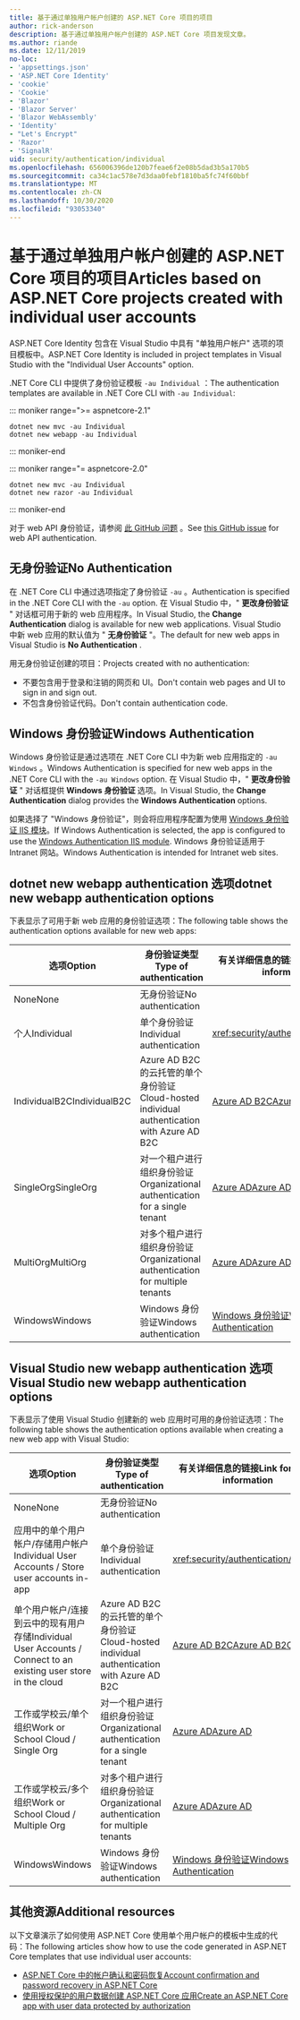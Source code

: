 ```yaml
---
title: 基于通过单独用户帐户创建的 ASP.NET Core 项目的项目
author: rick-anderson
description: 基于通过单独用户帐户创建的 ASP.NET Core 项目发现文章。
ms.author: riande
ms.date: 12/11/2019
no-loc:
- 'appsettings.json'
- 'ASP.NET Core Identity'
- 'cookie'
- 'Cookie'
- 'Blazor'
- 'Blazor Server'
- 'Blazor WebAssembly'
- 'Identity'
- "Let's Encrypt"
- 'Razor'
- 'SignalR'
uid: security/authentication/individual
ms.openlocfilehash: 656006396de120b7feae6f2e08b5dad3b5a170b5
ms.sourcegitcommit: ca34c1ac578e7d3daa0febf1810ba5fc74f60bbf
ms.translationtype: MT
ms.contentlocale: zh-CN
ms.lasthandoff: 10/30/2020
ms.locfileid: "93053340"
---
```

# <a name="articles-based-on-aspnet-core-projects-created-with-individual-user-accounts"></a><span data-ttu-id="25adb-103">基于通过单独用户帐户创建的 ASP.NET Core 项目的项目</span><span class="sxs-lookup"><span data-stu-id="25adb-103">Articles based on ASP.NET Core projects created with individual user accounts</span></span>

<span data-ttu-id="25adb-104">ASP.NET Core Identity 包含在 Visual Studio 中具有 "单独用户帐户" 选项的项目模板中。</span><span class="sxs-lookup"><span data-stu-id="25adb-104">ASP.NET Core Identity is included in project templates in Visual Studio with the "Individual User Accounts" option.</span></span>

<span data-ttu-id="25adb-105">.NET Core CLI 中提供了身份验证模板 `-au Individual` ：</span><span class="sxs-lookup"><span data-stu-id="25adb-105">The authentication templates are available in .NET Core CLI with `-au Individual`:</span></span>

::: moniker range=">= aspnetcore-2.1"

```dotnetcli
dotnet new mvc -au Individual
dotnet new webapp -au Individual
```

::: moniker-end

::: moniker range="= aspnetcore-2.0"

```dotnetcli
dotnet new mvc -au Individual
dotnet new razor -au Individual
```

::: moniker-end

<span data-ttu-id="25adb-106">对于 web API 身份验证，请参阅 [此 GitHub 问题](https://github.com/dotnet/AspNetCore/issues/5833) 。</span><span class="sxs-lookup"><span data-stu-id="25adb-106">See [this GitHub issue](https://github.com/dotnet/AspNetCore/issues/5833) for web API authentication.</span></span>

<a name="no"></a>

## <a name="no-authentication"></a><span data-ttu-id="25adb-107">无身份验证</span><span class="sxs-lookup"><span data-stu-id="25adb-107">No Authentication</span></span>

<span data-ttu-id="25adb-108">在 .NET Core CLI 中通过选项指定了身份验证 `-au` 。</span><span class="sxs-lookup"><span data-stu-id="25adb-108">Authentication is specified in the .NET Core CLI with the `-au` option.</span></span> <span data-ttu-id="25adb-109">在 Visual Studio 中，" **更改身份验证** " 对话框可用于新的 web 应用程序。</span><span class="sxs-lookup"><span data-stu-id="25adb-109">In Visual Studio, the **Change Authentication** dialog is available for new web applications.</span></span> <span data-ttu-id="25adb-110">Visual Studio 中新 web 应用的默认值为 " **无身份验证** "。</span><span class="sxs-lookup"><span data-stu-id="25adb-110">The default for new web apps in Visual Studio is **No Authentication** .</span></span>

<span data-ttu-id="25adb-111">用无身份验证创建的项目：</span><span class="sxs-lookup"><span data-stu-id="25adb-111">Projects created with no authentication:</span></span>

* <span data-ttu-id="25adb-112">不要包含用于登录和注销的网页和 UI。</span><span class="sxs-lookup"><span data-stu-id="25adb-112">Don't contain web pages and UI to sign in and sign out.</span></span>
* <span data-ttu-id="25adb-113">不包含身份验证代码。</span><span class="sxs-lookup"><span data-stu-id="25adb-113">Don't contain authentication code.</span></span>

<a name="win"></a>

## <a name="windows-authentication"></a><span data-ttu-id="25adb-114">Windows 身份验证</span><span class="sxs-lookup"><span data-stu-id="25adb-114">Windows Authentication</span></span>

<span data-ttu-id="25adb-115">Windows 身份验证是通过选项在 .NET Core CLI 中为新 web 应用指定的 `-au Windows` 。</span><span class="sxs-lookup"><span data-stu-id="25adb-115">Windows Authentication is specified for new web apps in the .NET Core CLI with the `-au Windows` option.</span></span> <span data-ttu-id="25adb-116">在 Visual Studio 中，" **更改身份验证** " 对话框提供 **Windows 身份验证** 选项。</span><span class="sxs-lookup"><span data-stu-id="25adb-116">In Visual Studio, the **Change Authentication** dialog provides the **Windows Authentication** options.</span></span>

<span data-ttu-id="25adb-117">如果选择了 "Windows 身份验证"，则会将应用程序配置为使用 [Windows 身份验证 IIS 模块](xref:host-and-deploy/iis/modules)。</span><span class="sxs-lookup"><span data-stu-id="25adb-117">If Windows Authentication is selected, the app is configured to use the [Windows Authentication IIS module](xref:host-and-deploy/iis/modules).</span></span> <span data-ttu-id="25adb-118">Windows 身份验证适用于 Intranet 网站。</span><span class="sxs-lookup"><span data-stu-id="25adb-118">Windows Authentication is intended for Intranet web sites.</span></span>

## <a name="dotnet-new-webapp-authentication-options"></a><span data-ttu-id="25adb-119">dotnet new webapp authentication 选项</span><span class="sxs-lookup"><span data-stu-id="25adb-119">dotnet new webapp authentication options</span></span>

<span data-ttu-id="25adb-120">下表显示了可用于新 web 应用的身份验证选项：</span><span class="sxs-lookup"><span data-stu-id="25adb-120">The following table shows the authentication options available for new web apps:</span></span>

| <span data-ttu-id="25adb-121">选项</span><span class="sxs-lookup"><span data-stu-id="25adb-121">Option</span></span> | <span data-ttu-id="25adb-122">身份验证类型</span><span class="sxs-lookup"><span data-stu-id="25adb-122">Type of authentication</span></span> | <span data-ttu-id="25adb-123">有关详细信息的链接</span><span class="sxs-lookup"><span data-stu-id="25adb-123">Link for more information</span></span> |
 | ----------------- | ------------ | ---------- |
| <span data-ttu-id="25adb-124">None</span><span class="sxs-lookup"><span data-stu-id="25adb-124">None</span></span>            |  <span data-ttu-id="25adb-125">无身份验证</span><span class="sxs-lookup"><span data-stu-id="25adb-125">No authentication</span></span> | | 
| <span data-ttu-id="25adb-126">个人</span><span class="sxs-lookup"><span data-stu-id="25adb-126">Individual</span></span>      |  <span data-ttu-id="25adb-127">单个身份验证</span><span class="sxs-lookup"><span data-stu-id="25adb-127">Individual authentication</span></span> | <xref:security/authentication/identity>
| <span data-ttu-id="25adb-128">IndividualB2C</span><span class="sxs-lookup"><span data-stu-id="25adb-128">IndividualB2C</span></span>   |  <span data-ttu-id="25adb-129">Azure AD B2C 的云托管的单个身份验证</span><span class="sxs-lookup"><span data-stu-id="25adb-129">Cloud-hosted individual authentication with Azure AD B2C</span></span> | [<span data-ttu-id="25adb-130">Azure AD B2C</span><span class="sxs-lookup"><span data-stu-id="25adb-130">Azure AD B2C</span></span>](/azure/active-directory-b2c/) |
| <span data-ttu-id="25adb-131">SingleOrg</span><span class="sxs-lookup"><span data-stu-id="25adb-131">SingleOrg</span></span>       |  <span data-ttu-id="25adb-132">对一个租户进行组织身份验证</span><span class="sxs-lookup"><span data-stu-id="25adb-132">Organizational authentication for a single tenant</span></span> | [<span data-ttu-id="25adb-133">Azure AD</span><span class="sxs-lookup"><span data-stu-id="25adb-133">Azure AD</span></span>](/azure/active-directory/develop/quickstart-v2-aspnet-core-webapp) |
| <span data-ttu-id="25adb-134">MultiOrg</span><span class="sxs-lookup"><span data-stu-id="25adb-134">MultiOrg</span></span>        |  <span data-ttu-id="25adb-135">对多个租户进行组织身份验证</span><span class="sxs-lookup"><span data-stu-id="25adb-135">Organizational authentication for multiple tenants</span></span> | [<span data-ttu-id="25adb-136">Azure AD</span><span class="sxs-lookup"><span data-stu-id="25adb-136">Azure AD</span></span>](/azure/active-directory/develop/quickstart-v2-aspnet-core-webapp) |
| <span data-ttu-id="25adb-137">Windows</span><span class="sxs-lookup"><span data-stu-id="25adb-137">Windows</span></span>         |  <span data-ttu-id="25adb-138">Windows 身份验证</span><span class="sxs-lookup"><span data-stu-id="25adb-138">Windows authentication</span></span> | [<span data-ttu-id="25adb-139">Windows 身份验证</span><span class="sxs-lookup"><span data-stu-id="25adb-139">Windows Authentication</span></span>](xref:security/authentication/windowsauth)

## <a name="visual-studio-new-webapp-authentication-options"></a><span data-ttu-id="25adb-140">Visual Studio new webapp authentication 选项</span><span class="sxs-lookup"><span data-stu-id="25adb-140">Visual Studio new webapp authentication options</span></span>

<span data-ttu-id="25adb-141">下表显示了使用 Visual Studio 创建新的 web 应用时可用的身份验证选项：</span><span class="sxs-lookup"><span data-stu-id="25adb-141">The following table shows the authentication options available when creating a new web app with Visual Studio:</span></span>

| <span data-ttu-id="25adb-142">选项</span><span class="sxs-lookup"><span data-stu-id="25adb-142">Option</span></span> | <span data-ttu-id="25adb-143">身份验证类型</span><span class="sxs-lookup"><span data-stu-id="25adb-143">Type of authentication</span></span> | <span data-ttu-id="25adb-144">有关详细信息的链接</span><span class="sxs-lookup"><span data-stu-id="25adb-144">Link for more information</span></span> |
 | ----------------- | ------------ | ---------- |
| <span data-ttu-id="25adb-145">None</span><span class="sxs-lookup"><span data-stu-id="25adb-145">None</span></span>            |  <span data-ttu-id="25adb-146">无身份验证</span><span class="sxs-lookup"><span data-stu-id="25adb-146">No authentication</span></span> | | 
| <span data-ttu-id="25adb-147">应用中的单个用户帐户/存储用户帐户</span><span class="sxs-lookup"><span data-stu-id="25adb-147">Individual User Accounts / Store user accounts in-app</span></span> |  <span data-ttu-id="25adb-148">单个身份验证</span><span class="sxs-lookup"><span data-stu-id="25adb-148">Individual authentication</span></span> | <xref:security/authentication/identity> |
| <span data-ttu-id="25adb-149">单个用户帐户/连接到云中的现有用户存储</span><span class="sxs-lookup"><span data-stu-id="25adb-149">Individual User Accounts / Connect to an existing user store in the cloud</span></span> |  <span data-ttu-id="25adb-150">Azure AD B2C 的云托管的单个身份验证</span><span class="sxs-lookup"><span data-stu-id="25adb-150">Cloud-hosted individual authentication with Azure AD B2C</span></span> | [<span data-ttu-id="25adb-151">Azure AD B2C</span><span class="sxs-lookup"><span data-stu-id="25adb-151">Azure AD B2C</span></span>](/azure/active-directory-b2c/) |
| <span data-ttu-id="25adb-152">工作或学校云/单个组织</span><span class="sxs-lookup"><span data-stu-id="25adb-152">Work or School Cloud / Single Org</span></span>  |  <span data-ttu-id="25adb-153">对一个租户进行组织身份验证</span><span class="sxs-lookup"><span data-stu-id="25adb-153">Organizational authentication for a single tenant</span></span> | [<span data-ttu-id="25adb-154">Azure AD</span><span class="sxs-lookup"><span data-stu-id="25adb-154">Azure AD</span></span>](/azure/active-directory/develop/quickstart-v2-aspnet-core-webapp) |
| <span data-ttu-id="25adb-155">工作或学校云/多个组织</span><span class="sxs-lookup"><span data-stu-id="25adb-155">Work or School Cloud / Multiple Org</span></span> |  <span data-ttu-id="25adb-156">对多个租户进行组织身份验证</span><span class="sxs-lookup"><span data-stu-id="25adb-156">Organizational authentication for multiple tenants</span></span> | [<span data-ttu-id="25adb-157">Azure AD</span><span class="sxs-lookup"><span data-stu-id="25adb-157">Azure AD</span></span>](/azure/active-directory/develop/quickstart-v2-aspnet-core-webapp) |
| <span data-ttu-id="25adb-158">Windows</span><span class="sxs-lookup"><span data-stu-id="25adb-158">Windows</span></span>         |  <span data-ttu-id="25adb-159">Windows 身份验证</span><span class="sxs-lookup"><span data-stu-id="25adb-159">Windows authentication</span></span> | [<span data-ttu-id="25adb-160">Windows 身份验证</span><span class="sxs-lookup"><span data-stu-id="25adb-160">Windows Authentication</span></span>](xref:security/authentication/windowsauth)

## <a name="additional-resources"></a><span data-ttu-id="25adb-161">其他资源</span><span class="sxs-lookup"><span data-stu-id="25adb-161">Additional resources</span></span>

<span data-ttu-id="25adb-162">以下文章演示了如何使用 ASP.NET Core 使用单个用户帐户的模板中生成的代码：</span><span class="sxs-lookup"><span data-stu-id="25adb-162">The following articles show how to use the code generated in ASP.NET Core templates that use individual user accounts:</span></span>

* [<span data-ttu-id="25adb-163">ASP.NET Core 中的帐户确认和密码恢复</span><span class="sxs-lookup"><span data-stu-id="25adb-163">Account confirmation and password recovery in ASP.NET Core</span></span>](xref:security/authentication/accconfirm)
* [<span data-ttu-id="25adb-164">使用授权保护的用户数据创建 ASP.NET Core 应用</span><span class="sxs-lookup"><span data-stu-id="25adb-164">Create an ASP.NET Core app with user data protected by authorization</span></span>](xref:security/authorization/secure-data)
